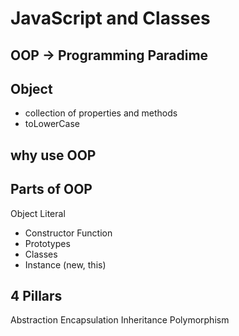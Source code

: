 # JavaScript and Classes

## OOP -> Programming Paradime

## Object
- collection of properties and methods
- toLowerCase

## why use OOP

## Parts of OOP
Object Literal

- Constructor Function
- Prototypes
- Classes
- Instance (new, this)


## 4 Pillars
Abstraction
Encapsulation
Inheritance
Polymorphism